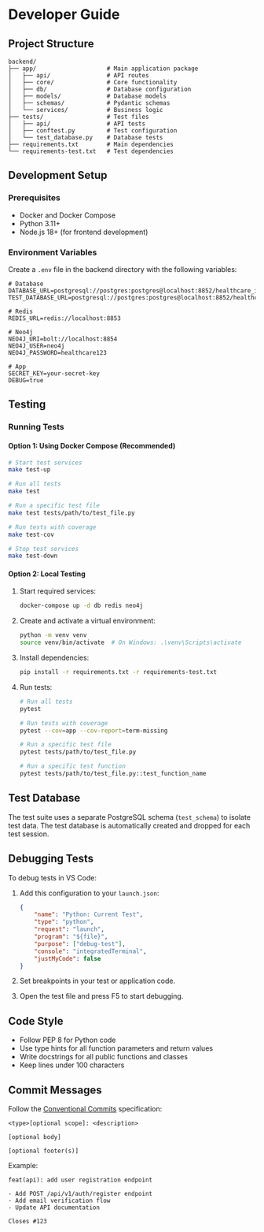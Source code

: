 # Developer Guide

## Project Structure

```
backend/
├── app/                    # Main application package
│   ├── api/                # API routes
│   ├── core/               # Core functionality
│   ├── db/                 # Database configuration
│   ├── models/             # Database models
│   ├── schemas/            # Pydantic schemas
│   └── services/           # Business logic
├── tests/                  # Test files
│   ├── api/                # API tests
│   ├── conftest.py         # Test configuration
│   └── test_database.py    # Database tests
├── requirements.txt        # Main dependencies
└── requirements-test.txt   # Test dependencies
```

## Development Setup

### Prerequisites

- Docker and Docker Compose
- Python 3.11+
- Node.js 18+ (for frontend development)

### Environment Variables

Create a `.env` file in the backend directory with the following variables:

```env
# Database
DATABASE_URL=postgresql://postgres:postgres@localhost:8852/healthcare_integration
TEST_DATABASE_URL=postgresql://postgres:postgres@localhost:8852/healthcare_integration_test

# Redis
REDIS_URL=redis://localhost:8853

# Neo4j
NEO4J_URI=bolt://localhost:8854
NEO4J_USER=neo4j
NEO4J_PASSWORD=healthcare123

# App
SECRET_KEY=your-secret-key
DEBUG=true
```

## Testing

### Running Tests

#### Option 1: Using Docker Compose (Recommended)

```bash
# Start test services
make test-up

# Run all tests
make test

# Run a specific test file
make test tests/path/to/test_file.py

# Run tests with coverage
make test-cov

# Stop test services
make test-down
```

#### Option 2: Local Testing

1. Start required services:
   ```bash
   docker-compose up -d db redis neo4j
   ```

2. Create and activate a virtual environment:
   ```bash
   python -m venv venv
   source venv/bin/activate  # On Windows: .\venv\Scripts\activate
   ```

3. Install dependencies:
   ```bash
   pip install -r requirements.txt -r requirements-test.txt
   ```

4. Run tests:
   ```bash
   # Run all tests
   pytest
   
   # Run tests with coverage
   pytest --cov=app --cov-report=term-missing
   
   # Run a specific test file
   pytest tests/path/to/test_file.py
   
   # Run a specific test function
   pytest tests/path/to/test_file.py::test_function_name
   ```

## Test Database

The test suite uses a separate PostgreSQL schema (`test_schema`) to isolate test data. The test database is automatically created and dropped for each test session.

## Debugging Tests

To debug tests in VS Code:

1. Add this configuration to your `launch.json`:
   ```json
   {
       "name": "Python: Current Test",
       "type": "python",
       "request": "launch",
       "program": "${file}",
       "purpose": ["debug-test"],
       "console": "integratedTerminal",
       "justMyCode": false
   }
   ```

2. Set breakpoints in your test or application code.
3. Open the test file and press F5 to start debugging.

## Code Style

- Follow PEP 8 for Python code
- Use type hints for all function parameters and return values
- Write docstrings for all public functions and classes
- Keep lines under 100 characters

## Commit Messages

Follow the [Conventional Commits](https://www.conventionalcommits.org/) specification:

```
<type>[optional scope]: <description>

[optional body]

[optional footer(s)]
```

Example:
```
feat(api): add user registration endpoint

- Add POST /api/v1/auth/register endpoint
- Add email verification flow
- Update API documentation

Closes #123
```
